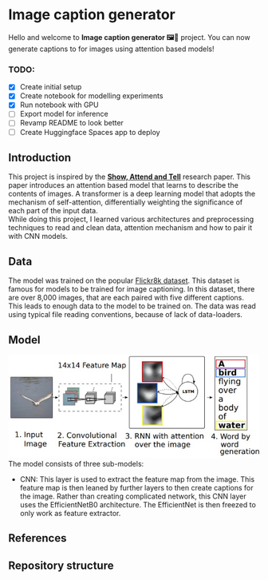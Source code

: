 # Image caption generator

Hello and welcome to **Image caption generator 🖼️🤔** project. You can now generate captions to for images using attention based models!

### TODO:

- [x] Create initial setup
- [x] Create notebook for modelling experiments
- [x] Run notebook with GPU
- [ ] Export model for inference
- [ ] Revamp README to look better
- [ ] Create Huggingface Spaces app to deploy

## Introduction

This project is inspired by the **[Show, Attend and Tell](https://arxiv.org/abs/1502.03044)** research paper. This paper introduces an attention based model that learns to describe the contents of images. A transformer is a deep learning model that adopts the mechanism of self-attention, differentially weighting the significance of each part of the input data.  
While doing this project, I learned various architectures and preprocessing techniques to read and clean data, attention mechanism and how to pair it with CNN models.

## Data

The model was trained on the popular [Flickr8k dataset](https://paperswithcode.com/dataset/flickr-8k). This dataset is famous for models to be trained for image captioning. In this dataset, there are over 8,000 images, that are each paired with five different captions. This leads to enough data to the model to be trained on. The data was read using typical file reading conventions, because of lack of data-loaders.

## Model

![model architecture](assets/model_architecture.jpg)  
The model consists of three sub-models:

- CNN: This layer is used to extract the feature map from the image. This feature map is then leaned by further layers to then create captions for the image. Rather than creating complicated network, this CNN layer uses the EfficientNetB0 architecture. The EfficientNet is then freezed to only work as feature extractor.

## References

## Repository structure
